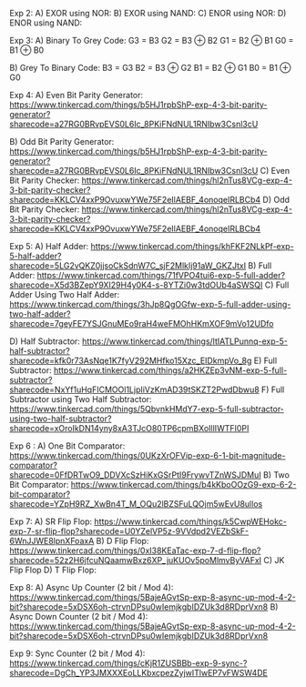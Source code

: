 Exp 2: 
A) EXOR using NOR: 
B) EXOR using NAND:
C) ENOR using NOR:
D) ENOR using NAND:

Exp 3:
A) Binary To Grey Code: 
G3 = B3
G2 = B3 ⊕ B2
G1 = B2 ⊕ B1
G0 = B1 ⊕ B0

B) Grey To Binary Code:
B3 = G3
B2 = B3 ⊕ G2
B1 = B2 ⊕ G1
B0 = B1 ⊕ G0

Exp 4:
A) Even Bit Parity Generator: https://www.tinkercad.com/things/b5HJ1rpbShP-exp-4-3-bit-parity-generator?sharecode=a27RG0BRvpEVS0L6Ic_8PKiFNdNUL1RNIbw3Csnl3cU

B) Odd Bit Parity Generator: https://www.tinkercad.com/things/b5HJ1rpbShP-exp-4-3-bit-parity-generator?sharecode=a27RG0BRvpEVS0L6Ic_8PKiFNdNUL1RNIbw3Csnl3cU
C) Even Bit Parity Checker: https://www.tinkercad.com/things/hl2nTus8VCg-exp-4-3-bit-parity-checker?sharecode=KKLCV4xxP9OvuxwYWe75F2eIlAEBF_4onoqeIRLBCb4
D) Odd Bit Parity Checker: https://www.tinkercad.com/things/hl2nTus8VCg-exp-4-3-bit-parity-checker?sharecode=KKLCV4xxP9OvuxwYWe75F2eIlAEBF_4onoqeIRLBCb4

Exp 5:
A) Half Adder: https://www.tinkercad.com/things/khFKF2NLkPf-exp-5-half-adder?sharecode=5LG2vQKZ0jjsoCkSdnW7C_sjF2MlkIj91aW_GKZJtxI
B) Full Adder: https://www.tinkercad.com/things/71fVPO4tui6-exp-5-full-adder?sharecode=X5d3BZepY9XI29H4y0K4-s-8YTZi0w3tdOUb4aSWSQI
C) Full Adder Using Two Half Adder: https://www.tinkercad.com/things/3hJp8QgOGfw-exp-5-full-adder-using-two-half-adder?sharecode=7geyFE7YSJGnuMEo9raH4weFMOhHKmXOF9mVo12UDfo

D) Half Subtractor: https://www.tinkercad.com/things/ltIATLPunnq-exp-5-half-subtractor?sharecode=kfk0r73AsNqe1K7fyV292MHfko15Xzc_EIDkmpVo_8g
E) Full Subtractor: https://www.tinkercad.com/things/a2HKZEp3vNM-exp-5-full-subtractor?sharecode=NxYf1uHqFICMOOl1LjpIiVzKmAD39tSKZT2PwdDbwu8
F) Full Subtractor using Two Half Subtractor: https://www.tinkercad.com/things/5QbvnkHMdY7-exp-5-full-subtractor-using-two-half-subtractor?sharecode=xOroIkDN14yny8xA3TJcO80TP6cpmBXoIllIWTFI0PI

Exp 6 :
A) One Bit Comparator: https://www.tinkercad.com/things/0UKzXrOFVip-exp-6-1-bit-magnitude-comparator?sharecode=0FfDRTwO9_DDVXcSzHiKxGSrPtI9FrywvTZnWSJDMuI
B) Two Bit Comparator: https://www.tinkercad.com/things/b4kKboOOzG9-exp-6-2-bit-comparator?sharecode=YZpH9RZ_XwBn4T_M_OQu2lBZSFuLQOjm5wEvU8ullos

Exp 7:
A) SR Flip Flop: https://www.tinkercad.com/things/k5CwpWEHokc-exp-7-sr-flip-flop?sharecode=U0YZelVP5z-9VVdpd2VEZbSkF-6WnJJWE8lpnXFoaxA
B) D Flip Flop: https://www.tinkercad.com/things/0xI38KEaTac-exp-7-d-flip-flop?sharecode=52z2H6jfcuNQaamwBxz6XP_juKUOv5poMlmvByVAFxI
C) JK Flip Flop
D) T Flip Flop:

Exp 8:
A) Async Up Counter (2 bit / Mod 4): https://www.tinkercad.com/things/5BajeAGvtSp-exp-8-async-up-mod-4-2-bit?sharecode=5xDSX6oh-ctrvnDPsu0wIemjkgbIDZUk3d8RDprVxn8
B) Async Down Counter (2 bit / Mod 4): https://www.tinkercad.com/things/5BajeAGvtSp-exp-8-async-up-mod-4-2-bit?sharecode=5xDSX6oh-ctrvnDPsu0wIemjkgbIDZUk3d8RDprVxn8

Exp 9:
Sync Counter (2 bit / Mod 4): https://www.tinkercad.com/things/cKjR1ZUSBBb-exp-9-sync-?sharecode=DgCh_YP3JMXXXEoLLKbxcpezZyjwITlwEP7vFWSW4DE
